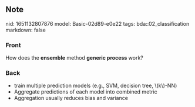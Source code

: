 ## Note
nid: 1651132807876
model: Basic-02d89-e0e22
tags: bda::02_classification
markdown: false

### Front
How does the <b>ensemble</b> method <b>generic process</b> work?

### Back
<ul>
  <li>train multiple prediction models (e.g., SVM, decision tree,
  \(k\)-NN)
  <li>Aggregate predictions of each model into combined metric
  <li>Aggregation usually reduces bias and variance
</ul>
